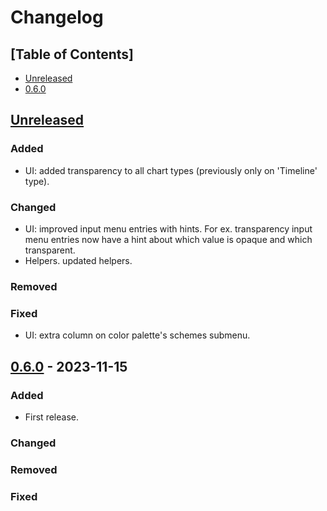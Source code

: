 # Changelog

## [Table of Contents]
- [Unreleased](#unreleased)
- [0.6.0](#060---2023-11-15)

## [Unreleased][]
### Added
- UI: added transparency to all chart types (previously only on 'Timeline' type).
### Changed
- UI: improved input menu entries with hints. For ex. transparency input menu entries now have a hint about which value is opaque and which transparent.
- Helpers. updated helpers.
### Removed
### Fixed
- UI: extra column on color palette's schemes submenu.

## [0.6.0] - 2023-11-15
### Added
- First release.
### Changed
### Removed
### Fixed

[Unreleased]: https://github.com/regorxxx/World-Map-SMP/compare/v3.4.0...HEAD
[0.6.0]: https://github.com/regorxxx/World-Map-SMP/compare/9ecd88d...v0.6.0